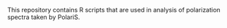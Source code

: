 This repository contains R scripts that are used in analysis of polarization spectra taken by PolariS.
